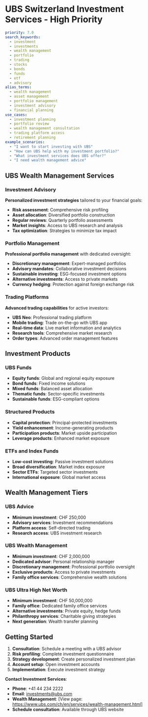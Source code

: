 # UBS Switzerland Investment Services - High Priority

```yaml
priority: 7.0
search_keywords:
  - investment
  - investments
  - wealth management
  - portfolio
  - trading
  - stocks
  - bonds
  - funds
  - etf
  - advisory
alias_terms:
  - wealth management
  - asset management
  - portfolio management
  - investment advisory
  - financial planning
use_cases:
  - investment planning
  - portfolio review
  - wealth management consultation
  - trading platform access
  - retirement planning
example_scenarios:
  - "I want to start investing with UBS"
  - "How can UBS help with my investment portfolio?"
  - "What investment services does UBS offer?"
  - "I need wealth management advice"
```

## UBS Wealth Management Services

### Investment Advisory
**Personalized investment strategies** tailored to your financial goals:
- **Risk assessment**: Comprehensive risk profiling
- **Asset allocation**: Diversified portfolio construction
- **Regular reviews**: Quarterly portfolio assessments
- **Market insights**: Access to UBS research and analysis
- **Tax optimization**: Strategies to minimize tax impact

### Portfolio Management
**Professional portfolio management** with dedicated oversight:
- **Discretionary management**: Expert-managed portfolios
- **Advisory mandates**: Collaborative investment decisions
- **Sustainable investing**: ESG-focused investment options
- **Alternative investments**: Access to private markets
- **Currency hedging**: Protection against foreign exchange risk

### Trading Platforms
**Advanced trading capabilities** for active investors:
- **UBS Neo**: Professional trading platform
- **Mobile trading**: Trade on-the-go with UBS app
- **Real-time data**: Live market information and analytics
- **Research tools**: Comprehensive market research
- **Order types**: Advanced order management features

## Investment Products

### UBS Funds
- **Equity funds**: Global and regional equity exposure
- **Bond funds**: Fixed income solutions
- **Mixed funds**: Balanced asset allocation
- **Thematic funds**: Sector-specific investments
- **Sustainable funds**: ESG-compliant options

### Structured Products
- **Capital protection**: Principal-protected investments
- **Yield enhancement**: Income-generating products
- **Participation products**: Market upside participation
- **Leverage products**: Enhanced market exposure

### ETFs and Index Funds
- **Low-cost investing**: Passive investment solutions
- **Broad diversification**: Market index exposure
- **Sector ETFs**: Targeted sector investments
- **International exposure**: Global market access

## Wealth Management Tiers

### UBS Advice
- **Minimum investment**: CHF 250,000
- **Advisory services**: Investment recommendations
- **Platform access**: Self-directed trading
- **Research access**: UBS investment research

### UBS Wealth Management
- **Minimum investment**: CHF 2,000,000
- **Dedicated advisor**: Personal relationship manager
- **Discretionary management**: Professional portfolio oversight
- **Exclusive products**: Access to private investments
- **Family office services**: Comprehensive wealth solutions

### UBS Ultra High Net Worth
- **Minimum investment**: CHF 50,000,000
- **Family office**: Dedicated family office services
- **Alternative investments**: Private equity, hedge funds
- **Philanthropy services**: Charitable giving strategies
- **Next generation**: Wealth transfer planning

## Getting Started
1. **Consultation**: Schedule a meeting with a UBS advisor
2. **Risk profiling**: Complete investment questionnaire
3. **Strategy development**: Create personalized investment plan
4. **Account setup**: Open investment accounts
5. **Implementation**: Execute investment strategy

**Contact Investment Services**:
- **Phone**: +41 44 234 2222
- **Email**: investments@ubs.com
- **Wealth Management**: [View page: https://www.ubs.com/ch/en/services/wealth-management.html]
- **Schedule consultation**: Available through UBS website